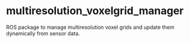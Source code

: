 multiresolution_voxelgrid_manager
=================================

ROS package to manage multiresolution voxel grids and update them dynamically from sensor data.
